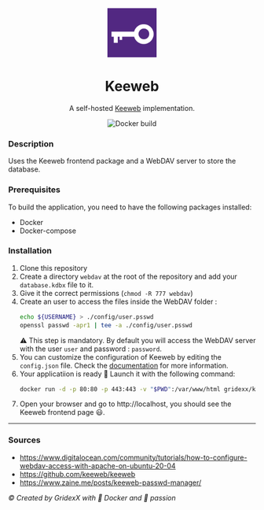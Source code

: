 <div align="center">

<img src="icons/key_purple.png" alt="keeweb-logo" width="100" height="100">

# Keeweb

A self-hosted [Keeweb](https://github.com/keeweb/keeweb) implementation.

![Docker build](https://github.com/GridexX/keeweb/actions/workflows/docker.yml/badge.svg)
</div>


### Description 
Uses the Keeweb frontend package and a WebDAV server to store the database.


### Prerequisites
To build the application, you need to have the following packages installed:
- Docker
- Docker-compose


### Installation

1. Clone this repository
1. Create a directory `webdav`  at the root of the repository and add your `database.kdbx` file to it.
1. Give it the correct permissions (`chmod -R 777 webdav`)
1. Create an user to access the files inside the WebDAV folder :
   ```bash
   echo ${USERNAME} > ./config/user.psswd
   openssl passwd -apr1 | tee -a ./config/user.psswd
   ```
   ⚠️ This step is mandatory. By default you will access the WebDAV server with the user `user` and password : `password`.
1. You can customize the configuration of Keeweb by editing the `config.json` file. Check the [documentation](https://github.com/keeweb/keeweb/wiki/Configuration#json-app-config) for more information.
1. Your applicatiion is ready 🚀 Launch it with the following command:
   ```bash
   docker run -d -p 80:80 -p 443:443 -v "$PWD":/var/www/html gridexx/keeweb
   ```
1. Open your browser and go to http://localhost, you should see the Keeweb frontend page 😃.


---

### Sources
- https://www.digitalocean.com/community/tutorials/how-to-configure-webdav-access-with-apache-on-ubuntu-20-04  
- https://github.com/keeweb/keeweb  
- https://www.zaine.me/posts/keeweb-passwd-manager/

*&copy; Created by GridexX with 🐳 Docker and 🤟 passion*